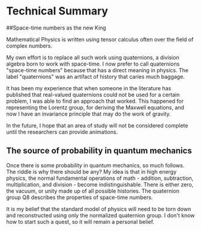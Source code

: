 # Technical Summary

##Space-time numbers as the new King

Mathematical Physics is written using tensor calculus often over the field of complex numbers.

My own effort is to replace all such work using quaternions, a division algebra born to work with space-time. I now prefer to call quaternions "space-time numbers" because that has a direct meaning in physics. The label "quaternions" was an artifact of history that caries much baggage.

It has been my experience that when someone in the literature has published that real-valued quaternions could not be used for a certain problem, I was able to find an approach that worked. This happened for representing the Lorentz group, for deriving the Maxwell equations, and now I have an invariance principle that may do the work of gravity.

In the future, I hope that an area of study will not be considered complete until the researchers can provide animations.

## The source of probability in quantum mechanics

Once there is some probability in quantum mechanics, so much follows. The riddle is why there should be any? My idea is that in high energy physics, the normal fundamental operations of math - addition, subtraction, multiplication, and division - become indistinguishable. There is either zero, the vacuum, or unity made up of all possible histories. The quaternion group Q8 describes the properties of space-time numbers.

It is my belief that the standard model of physics will need to be torn down and reconstructed using only the normalized quaternion group. I don't know how to start such a quest, so it will remain a personal belief.

